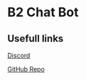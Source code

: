 # B2 Chat Bot

## Usefull links
[Discord](https://discord.gg/FkX5Y6G)

[GitHub Repo](https://github.coventry.ac.uk/eggintod/chatBot)
